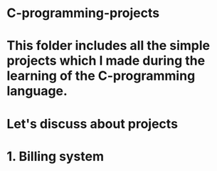 # C-programming-projects

# This folder includes all the simple projects which I made during the learning of the C-programming language.

# Let's discuss about projects 

# 1. Billing system